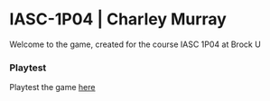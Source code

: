 # IASC-1P04 | Charley Murray

Welcome to the game, created for the course IASC 1P04 at Brock U

### Playtest

Playtest the game [here]()
